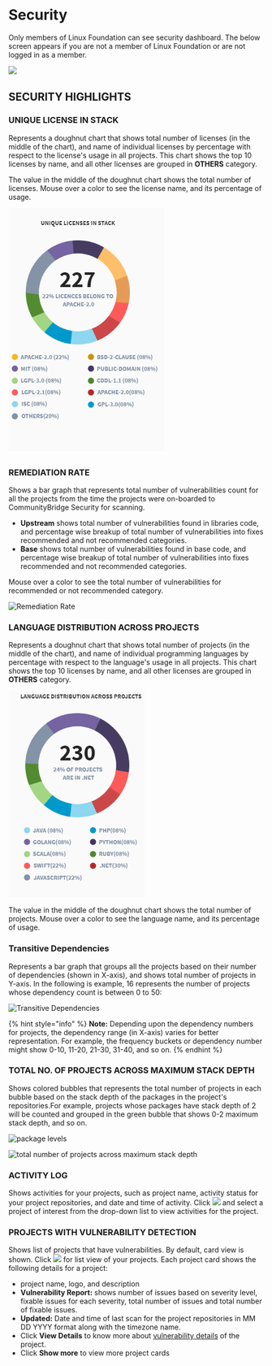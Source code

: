 # Security

Only members of Linux Foundation can see security dashboard. The below screen appears if you are not a member of Linux Foundation or are not logged in as a member.

![](https://gblobscdn.gitbook.com/assets%2F-LuGl2w4LzPpYJ8jx5ae%2F-M4DxV-QOC4R5AUyKqjH%2F-M4E-_ZX7IeYOANIbvbM%2Fsecuiry%20non-member%20view.png?alt=media&token=31a56b8b-0cfe-46d7-b52c-db8e5f4f3c1a)

## SECURITY HIGHLIGHTS



### UNIQUE LICENSE IN STACK

Represents a doughnut chart that shows total number of licenses \(in the middle of the chart\), and name of individual licenses by percentage with respect to the license's usage in all projects. This chart shows the top 10 licenses by name, and all other licenses are grouped in **OTHERS** category.

The value in the middle of the doughnut chart shows the total number of licenses. Mouse over a color to see the license name, and its percentage of usage.

![Unique License in Stack](../../../.gitbook/assets/unique-license-in-stack.png)

### REMEDIATION RATE

Shows a bar graph that represents total number of vulnerabilities count for all the projects from the time the projects were on-boarded to CommunityBridge Security for scanning.

* **Upstream** shows total number of vulnerabilities found in libraries code, and percentage wise breakup of total number of vulnerabilities into fixes recommended and not recommended categories.
* **Base** shows total number of  vulnerabilities found in base code, and percentage wise breakup of total number of vulnerabilities into fixes recommended and not recommended categories.

Mouse over a color to see the total number of vulnerabilities for recommended or not recommended category.

![Remediation Rate](https://gblobscdn.gitbook.com/assets%2F-LuGl2w4LzPpYJ8jx5ae%2F-M4O_5m174YFCZi5nfNQ%2F-M4Of0Pz0MVGGFuAMjhT%2Fremediation%20rate.png?alt=media&token=a67ccf10-a497-4948-9699-838a40a7b910)

### LANGUAGE DISTRIBUTION ACROSS PROJECTS

Represents a doughnut chart that shows total number of projects \(in the middle of the chart\), and name of individual programming languages by percentage with respect to the language's usage in all projects. This chart shows the top 10 licenses by name, and all other licenses are grouped in **OTHERS** category.

![Language Distribution Across Projects](../../../.gitbook/assets/language-distribution-across-projects.png)

The value in the middle of the doughnut chart shows the total number of projects. Mouse over a color to see the language name, and its percentage of usage.

### Transitive Dependencies

Represents a bar graph that groups all the projects based on their number of dependencies \(shown in X-axis\), and shows total number of projects in Y-axis. In the following is example, 16 represents the number of projects whose dependency count is between 0 to 50:

![Transitive Dependencies](https://gblobscdn.gitbook.com/assets%2F-LuGl2w4LzPpYJ8jx5ae%2F-M4OVPboTRaYLtTdIdZU%2F-M4OYHvsjkv9fu_htHtq%2Ftransitive%20dependencies.png?alt=media&token=642266af-e2e6-4582-9904-c42a16793b80)

{% hint style="info" %}
**Note:** Depending upon the dependency numbers for projects, the dependency range \(in X-axis\) varies for better representation. For example, the frequency buckets or dependency number might show 0-10, 11-20, 21-30, 31-40, and so on.
{% endhint %}

### TOTAL NO. OF PROJECTS ACROSS MAXIMUM STACK DEPTH

Shows colored bubbles that represents the total number of projects in each bubble based on the stack depth of the packages in the project's repositories.For example, projects whose packages have stack depth of 2 will be counted and grouped in the green bubble that shows 0-2 maximum stack depth, and so on.

![package levels](https://gblobscdn.gitbook.com/assets%2F-LuGl2w4LzPpYJ8jx5ae%2F-M4OidvKHjvDlmNs2RpF%2F-M4OxXOgsYW6NAv38QEl%2Fpackage%20levels.png?alt=media&token=b4c10175-f6d4-444c-a13a-1886d323acd0)

![total number of projects across maximum stack depth](https://gblobscdn.gitbook.com/assets%2F-LuGl2w4LzPpYJ8jx5ae%2F-M4OidvKHjvDlmNs2RpF%2F-M4OyXlo4I0e-XMX84cG%2Ftotal%20number%20of%20projects%20across%20maximum%20stack%20depth.png?alt=media&token=174f121e-8d1f-4ce7-92e4-f4cab42fe4c8)

### ACTIVITY LOG

Shows activities for your projects, such as project name, activity status for your project repositories, and date and time of activity. Click ![](https://firebasestorage.googleapis.com/v0/b/gitbook-28427.appspot.com/o/assets%2F-LuGl2w4LzPpYJ8jx5ae%2F-M3oihXxduPrX3NHZkqL%2F-M3ontG_VuUDGoBmGW2x%2Fall%20projects%20button.png?alt=media&token=08937bbb-648f-4102-a519-c83e7f9866e4) and select a project of interest from the drop-down list to view activities for the project.

### PROJECTS WITH VULNERABILITY DETECTION

Shows list of projects that have vulnerabilities. By default, card view is shown. Click ![](https://firebasestorage.googleapis.com/v0/b/gitbook-28427.appspot.com/o/assets%2F-LuGl2w4LzPpYJ8jx5ae%2F-M3osOFppq0ebnkHwNMw%2F-M3otI3kSNulwXtaWgh2%2Ftoggle%20list%20view%20button.png?alt=media&token=3cb00a10-83aa-4426-8f2e-b46e8f81364d) for list view of your projects. Each project card shows the following details for a project:

* project name, logo, and description
* **Vulnerability Report:** shows number of issues based on severity level, fixable issues for each severity, total number of issues and total number of fixable issues.
* **Updated:** Date and time of last scan for the project repositories in MM DD YYYY format along with the timezone name.
* Click **View Details** to know more about [vulnerability details](https://docs.linuxfoundation.org/community-bridge/projects#security) of the project.
* Click **Show more** to view more project cards

​

